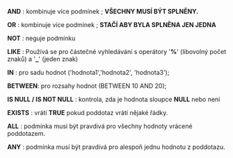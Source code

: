 **AND** : kombinuje více podmínek ;   **VŠECHNY MUSÍ BÝT SPLNĚNY.**

**OR** : kombinuje více podmínek ; **STAČÍ ABY BYLA SPLNĚNA JEN JEDNA** 

**NOT** : neguje podmínku 

**LIKE** : Používá se pro částečné vyhledávání s operátory  '**%**' (libovolný počet znaků) a '**_**' (jeden znak) 

**IN** : pro sadu hodnot ('hodnota1','hodnota2', 'hodnota3');

**BETWEEN**: pro rozsahy hodnot (BETWEEN 10 AND 20);

**IS NULL / IS NOT NULL**  : kontrola, zda je hodnota sloupce **NULL** nebo není   

**EXISTS** : vrátí **TRUE** pokud poddotaz vrátí nějaké řádky.

**ALL** : podmínka musí být pravdivá pro všechny hodnoty vrácené poddotazem.

**ANY** : podmínka musí být pravdivá pro alespoň jednu hodnotu z poddotazu.